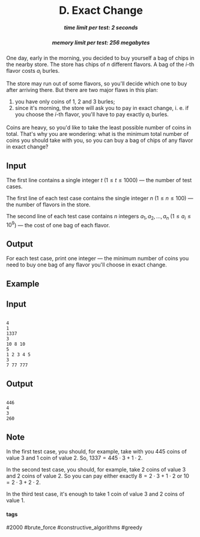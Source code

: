 <h1 style='text-align: center;'> D. Exact Change</h1>

<h5 style='text-align: center;'>time limit per test: 2 seconds</h5>
<h5 style='text-align: center;'>memory limit per test: 256 megabytes</h5>

One day, early in the morning, you decided to buy yourself a bag of chips in the nearby store. The store has chips of $n$ different flavors. A bag of the $i$-th flavor costs $a_i$ burles.

The store may run out of some flavors, so you'll decide which one to buy after arriving there. But there are two major flaws in this plan: 

1. you have only coins of $1$, $2$ and $3$ burles;
2. since it's morning, the store will ask you to pay in exact change, i. e. if you choose the $i$-th flavor, you'll have to pay exactly $a_i$ burles.

Coins are heavy, so you'd like to take the least possible number of coins in total. That's why you are wondering: what is the minimum total number of coins you should take with you, so you can buy a bag of chips of any flavor in exact change?

## Input

The first line contains a single integer $t$ ($1 \le t \le 1000$) — the number of test cases.

The first line of each test case contains the single integer $n$ ($1 \le n \le 100$) — the number of flavors in the store.

The second line of each test case contains $n$ integers $a_1, a_2, \dots, a_n$ ($1 \le a_i \le 10^9$) — the cost of one bag of each flavor.

## Output

For each test case, print one integer — the minimum number of coins you need to buy one bag of any flavor you'll choose in exact change.

## Example

## Input


```

4
1
1337
3
10 8 10
5
1 2 3 4 5
3
7 77 777

```
## Output


```

446
4
3
260

```
## Note

In the first test case, you should, for example, take with you $445$ coins of value $3$ and $1$ coin of value $2$. So, $1337 = 445 \cdot 3 + 1 \cdot 2$.

In the second test case, you should, for example, take $2$ coins of value $3$ and $2$ coins of value $2$. So you can pay either exactly $8 = 2 \cdot 3 + 1 \cdot 2$ or $10 = 2 \cdot 3 + 2 \cdot 2$.

In the third test case, it's enough to take $1$ coin of value $3$ and $2$ coins of value $1$.



#### tags 

#2000 #brute_force #constructive_algorithms #greedy 